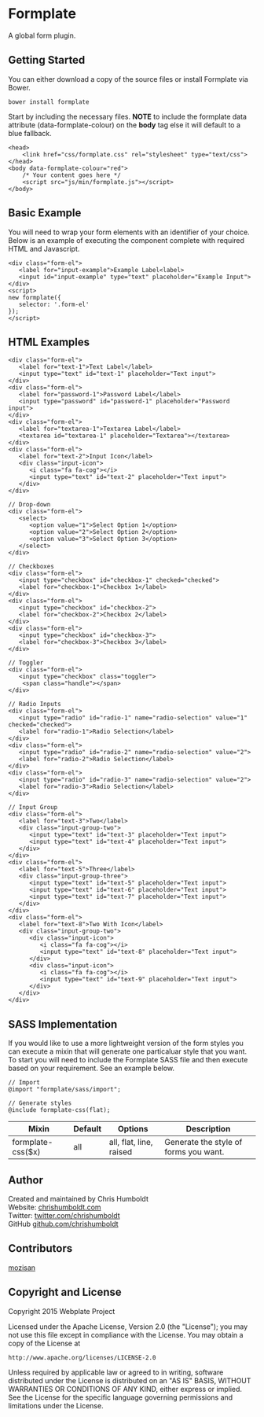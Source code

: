 # Formplate
A global form plugin.

## Getting Started
You can either download a copy of the source files or install Formplate via Bower.

```
bower install formplate
```

Start by including the necessary files. **NOTE** to include the formplate data attribute (data-formplate-colour) on the **body** tag else it will default to a blue fallback.

```
<head>
	<link href="css/formplate.css" rel="stylesheet" type="text/css">
</head>
<body data-formplate-colour="red">
    /* Your content goes here */
    <script src="js/min/formplate.js"></script>
</body>
```

## Basic Example
You will need to wrap your form elements with an identifier of your choice. Below is an example of executing the component complete with required HTML and Javascript.
```
<div class="form-el">
   <label for="input-example">Example Label<label>
   <input id="input-example" type="text" placeholder="Example Input">
</div>
<script>
new formplate({
   selector: '.form-el'
});
</script>
```

## HTML Examples
```
<div class="form-el">
   <label for="text-1">Text Label</label>
   <input type="text" id="text-1" placeholder="Text input">
</div>
<div class="form-el">
   <label for="password-1">Password Label</label>
   <input type="password" id="password-1" placeholder="Password input">
</div>
<div class="form-el">
   <label for="textarea-1">Textarea Label</label>
   <textarea id="textarea-1" placeholder="Textarea"></textarea>
</div>
<div class="form-el">
   <label for="text-2">Input Icon</label>
   <div class="input-icon">
      <i class="fa fa-cog"></i>
      <input type="text" id="text-2" placeholder="Text input">
   </div>
</div>

// Drop-down
<div class="form-el">
   <select>
      <option value="1">Select Option 1</option>
      <option value="2">Select Option 2</option>
      <option value="3">Select Option 3</option>
   </select>
</div>

// Checkboxes
<div class="form-el">
   <input type="checkbox" id="checkbox-1" checked="checked">
   <label for="checkbox-1">Checkbox 1</label>
</div>
<div class="form-el">
   <input type="checkbox" id="checkbox-2">
   <label for="checkbox-2">Checkbox 2</label>
</div>
<div class="form-el">
   <input type="checkbox" id="checkbox-3">
   <label for="checkbox-3">Checkbox 3</label>
</div>

// Toggler
<div class="form-el">
   <input type="checkbox" class="toggler">
	<span class="handle"></span>
</div>

// Radio Inputs
<div class="form-el">
   <input type="radio" id="radio-1" name="radio-selection" value="1" checked="checked">
   <label for="radio-1">Radio Selection</label>
</div>
<div class="form-el">
   <input type="radio" id="radio-2" name="radio-selection" value="2">
   <label for="radio-2">Radio Selection</label>
</div>
<div class="form-el">
   <input type="radio" id="radio-3" name="radio-selection" value="2">
   <label for="radio-3">Radio Selection</label>
</div>

// Input Group
<div class="form-el">
   <label for="text-3">Two</label>
   <div class="input-group-two">
      <input type="text" id="text-3" placeholder="Text input">
      <input type="text" id="text-4" placeholder="Text input">
   </div>
</div>
<div class="form-el">
   <label for="text-5">Three</label>
   <div class="input-group-three">
      <input type="text" id="text-5" placeholder="Text input">
      <input type="text" id="text-6" placeholder="Text input">
      <input type="text" id="text-7" placeholder="Text input">
   </div>
</div>
<div class="form-el">
   <label for="text-8">Two With Icon</label>
   <div class="input-group-two">
      <div class="input-icon">
         <i class="fa fa-cog"></i>
         <input type="text" id="text-8" placeholder="Text input">
      </div>
      <div class="input-icon">
         <i class="fa fa-cog"></i>
         <input type="text" id="text-9" placeholder="Text input">
      </div>
   </div>
</div>
```

## SASS Implementation
If you would like to use a more lightweight version of the form styles you can execute a mixin that will generate one particaluar style that you want. To start you will need to include the Formplate SASS file and then execute based on your requirement. See an example below.

```
// Import
@import "formplate/sass/import";

// Generate styles
@include formplate-css(flat);
```

| Mixin | Default | Options | Description |
| ---- | ---- | ---- | ---- |
| formplate-css($x) | all | all, flat, line, raised | Generate the style of forms you want. |

## Author
Created and maintained by Chris Humboldt<br>
Website: <a href="http://chrishumboldt.com/">chrishumboldt.com</a><br>
Twitter: <a href="https://twitter.com/chrishumboldt">twitter.com/chrishumboldt</a><br>
GitHub <a href="https://github.com/chrishumboldt">github.com/chrishumboldt</a><br>

## Contributors
[mozisan](https://github.com/mozisan)

## Copyright and License
Copyright 2015 Webplate Project

Licensed under the Apache License, Version 2.0 (the "License");
you may not use this file except in compliance with the License.
You may obtain a copy of the License at

    http://www.apache.org/licenses/LICENSE-2.0

Unless required by applicable law or agreed to in writing, software
distributed under the License is distributed on an "AS IS" BASIS,
WITHOUT WARRANTIES OR CONDITIONS OF ANY KIND, either express or implied.
See the License for the specific language governing permissions and
limitations under the License.
